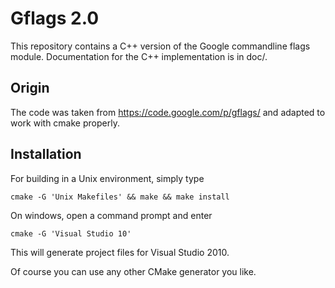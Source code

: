 Gflags 2.0
==========

This repository contains a C++ version of the Google commandline flags module.
Documentation for the C++ implementation is in doc/.


Origin
------

The code was taken from https://code.google.com/p/gflags/ and adapted
to work with cmake properly.


Installation
------------

For building in a Unix environment, simply type

    cmake -G 'Unix Makefiles' && make && make install

On windows, open a command prompt and enter

    cmake -G 'Visual Studio 10'

This will generate project files for Visual Studio 2010.

Of course you can use any other CMake generator you like.
